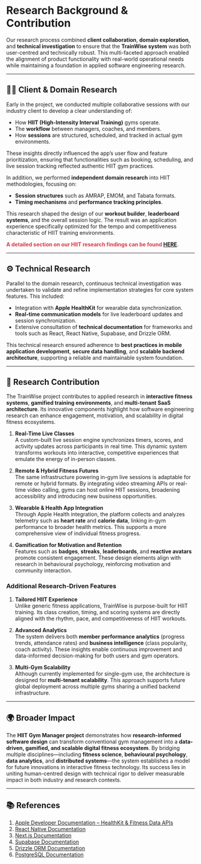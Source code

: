 # Research Background & Contribution

Our research process combined **client collaboration**, **domain exploration**, and **technical investigation** to ensure that the **TrainWise system** was both user-centred and technically robust. This multi-faceted approach enabled the alignment of product functionality with real-world operational needs while maintaining a foundation in applied software engineering research.

---

## 🏋️‍♂️ Client & Domain Research

Early in the project, we conducted multiple collaborative sessions with our industry client to develop a clear understanding of:

- How **HIIT (High-Intensity Interval Training)** gyms operate.  
- The **workflow** between managers, coaches, and members.  
- How **sessions** are structured, scheduled, and tracked in actual gym environments.  

These insights directly influenced the app’s user flow and feature prioritization, ensuring that functionalities such as booking, scheduling, and live session tracking reflected authentic HIIT gym practices.

In addition, we performed **independent domain research** into HIIT methodologies, focusing on:
- **Session structures** such as AMRAP, EMOM, and Tabata formats.  
- **Timing mechanisms** and **performance tracking principles**.  

This research shaped the design of our **workout builder**, **leaderboard systems**, and the overall session logic. The result was an application experience specifically optimized for the tempo and competitiveness characteristic of HIIT training environments.  
<p><strong><span style="color:#d73a49;">A detailed section on our HIIT research findings can be found <a href="documents/v4/HIIT_Research.pdf">HERE</a>.</span></strong></p>

---

## ⚙️ Technical Research

Parallel to the domain research, continuous technical investigation was undertaken to validate and refine implementation strategies for core system features. This included:

- Integration with **Apple HealthKit** for wearable data synchronization.  
- **Real-time communication models** for live leaderboard updates and session synchronization.  
- Extensive consultation of **technical documentation** for frameworks and tools such as React, React Native, Supabase, and Drizzle ORM.  

This technical research ensured adherence to **best practices in mobile application development**, **secure data handling**, and **scalable backend architecture**, supporting a reliable and maintainable system foundation.

---

## 🎯 Research Contribution

The TrainWise project contributes to applied research in **interactive fitness systems**, **gamified training environments**, and **multi-tenant SaaS architecture**. Its innovative components highlight how software engineering research can enhance engagement, motivation, and scalability in digital fitness ecosystems.

1. **Real-Time Live Classes**  
   A custom-built live session engine synchronizes timers, scores, and activity updates across participants in real time. This dynamic system transforms workouts into interactive, competitive experiences that emulate the energy of in-person classes.

2. **Remote & Hybrid Fitness Futures**  
   The same infrastructure powering in-gym live sessions is adaptable for remote or hybrid formats. By integrating video streaming APIs or real-time video calling, gyms can host online HIIT sessions, broadening accessibility and introducing new business opportunities.

3. **Wearable & Health App Integration**  
   Through Apple Health integration, the platform collects and analyzes telemetry such as **heart rate** and **calorie data**, linking in-gym performance to broader health metrics. This supports a more comprehensive view of individual fitness progress.

4. **Gamification for Motivation and Retention**  
   Features such as **badges**, **streaks**, **leaderboards**, and **reactive avatars** promote consistent engagement. These design elements align with research in behavioural psychology, reinforcing motivation and community interaction.

### Additional Research-Driven Features

1. **Tailored HIIT Experience**  
   Unlike generic fitness applications, TrainWise is purpose-built for HIIT training. Its class creation, timing, and scoring systems are directly aligned with the rhythm, pace, and competitiveness of HIIT workouts.

2. **Advanced Analytics**  
   The system delivers both **member performance analytics** (progress trends, attendance rates) and **business intelligence** (class popularity, coach activity). These insights enable continuous improvement and data-informed decision-making for both users and gym operators.

3. **Multi-Gym Scalability**  
   Although currently implemented for single-gym use, the architecture is designed for **multi-tenant scalability**. This approach supports future global deployment across multiple gyms sharing a unified backend infrastructure.

---

## 🌍 Broader Impact 

The **HIIT Gym Manager project** demonstrates how **research-informed software design** can transform conventional gym management into a **data-driven, gamified, and scalable digital fitness ecosystem**. By bridging multiple disciplines—including **fitness science**, **behavioural psychology**, **data analytics**, and **distributed systems**—the system establishes a model for future innovations in interactive fitness technology. Its success lies in uniting human-centred design with technical rigor to deliver measurable impact in both industry and research contexts.

---

## 📚 References

1. [Apple Developer Documentation – HealthKit & Fitness Data APIs](https://developer.apple.com/documentation/healthkit)
2. [React Native Documentation](https://reactnative.dev/docs/getting-started)
3. [Next.js Documentation](https://nextjs.org/docs)
4. [Supabase Documentation](https://supabase.com/docs)
5. [Drizzle ORM Documentation](https://orm.drizzle.team/docs/overview)
6. [PostgreSQL Documentation](https://www.postgresql.org/docs/)